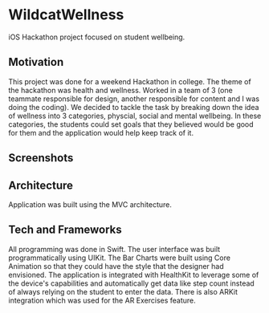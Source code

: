 # WildcatWellness
iOS Hackathon project focused on student wellbeing.

## Motivation

This project was done for a weekend Hackathon in college. The theme of the hackathon was health and wellness. Worked in a team of 3 (one teammate responsible for design, another responsible for content and I was doing the coding). We decided to tackle the task by breaking down the idea of wellness into 3 categories, physcial, social and mental wellbeing. In these categories, the students could set goals that they believed would be good for them and the application would help keep track of it. 

## Screenshots



## Architecture

Application was built using the MVC architecture.

## Tech and Frameworks

All programming was done in Swift. The user interface was built programmatically using UIKit. The Bar Charts were built using Core Animation so that they could have the style that the designer had envisioned. The application is integrated with HealthKit to leverage some of the device's capabilities and automatically get data like step count instead of always relying on the student to enter the data. There is also ARKit integration which was used for the AR Exercises feature.
